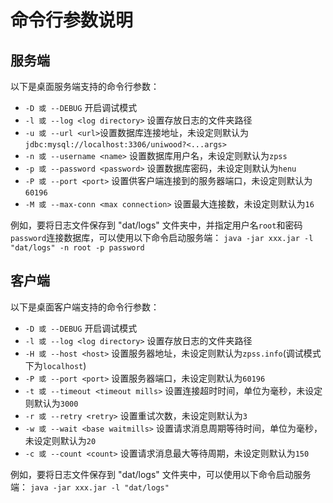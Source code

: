 # 命令行参数说明

## 服务端

以下是桌面服务端支持的命令行参数：

- `-D 或 --DEBUG`  开启调试模式
- `-l 或 --log <log directory>` 设置存放日志的文件夹路径
- `-u 或 --url <url>`设置数据库连接地址，未设定则默认为`jdbc:mysql://localhost:3306/uniwood?<...args>`
- `-n 或 --username <name>` 设置数据库用户名，未设定则默认为`zpss`
- `-p 或 --password <password>` 设置数据库密码，未设定则默认为`henu`
- `-P 或 --port <port>` 设置供客户端连接到的服务器端口，未设定则默认为`60196`
- `-M 或 --max-conn <max connection>` 设置最大连接数，未设定则默认为`16`

例如，要将日志文件保存到 "dat/logs" 文件夹中，并指定用户名`root`和密码`password`连接数据库，可以使用以下命令启动服务端：
`java -jar xxx.jar -l "dat/logs" -n root -p password`

## 客户端

以下是桌面客户端支持的命令行参数：

- `-D 或 --DEBUG`  开启调试模式
- `-l 或 --log <log directory>` 设置存放日志的文件夹路径
- `-H 或 --host <host>` 设置服务器地址，未设定则默认为`zpss.info`(调试模式下为`localhost`)
- `-P 或 --port <port>` 设置服务器端口，未设定则默认为`60196`
- `-t 或 --timeout <timeout mills>` 设置连接超时时间，单位为毫秒，未设定则默认为`3000`
- `-r 或 --retry <retry>` 设置重试次数，未设定则默认为`3`
- `-w 或 --wait <base waitmills>` 设置请求消息周期等待时间，单位为毫秒，未设定则默认为`20`
- `-c 或 --count <count>` 设置请求消息最大等待周期，未设定则默认为`150`

例如，要将日志文件保存到 "dat/logs" 文件夹中，可以使用以下命令启动服务端：
`java -jar xxx.jar -l "dat/logs"`